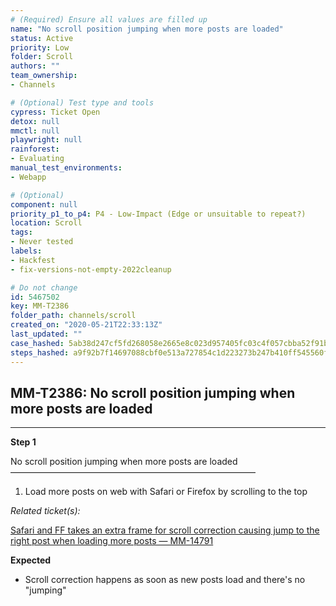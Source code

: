 ```yaml
---
# (Required) Ensure all values are filled up
name: "No scroll position jumping when more posts are loaded"
status: Active
priority: Low
folder: Scroll
authors: ""
team_ownership: 
- Channels

# (Optional) Test type and tools
cypress: Ticket Open
detox: null
mmctl: null
playwright: null
rainforest: 
- Evaluating
manual_test_environments: 
- Webapp

# (Optional)
component: null
priority_p1_to_p4: P4 - Low-Impact (Edge or unsuitable to repeat?)
location: Scroll
tags: 
- Never tested
labels: 
- Hackfest
- fix-versions-not-empty-2022cleanup

# Do not change
id: 5467502
key: MM-T2386
folder_path: channels/scroll
created_on: "2020-05-21T22:33:13Z"
last_updated: ""
case_hashed: 5ab38d247cf5fd268058e2665e8c023d957405fc03c4f057cbba52f91b19df2d1a113370bc612de2993a48acaf1635d5
steps_hashed: a9f92b7f14697088cbf0e513a727854c1d223273b247b410ff545560fee0eb3a712eccf70be2a912ae64661eae6b37b6
---
```


## MM-T2386: No scroll position jumping when more posts are loaded

---

**Step 1**

No scroll position jumping when more posts are loaded\
————————————————————————————

1. Load more posts on web with Safari or Firefox by scrolling to the top

_Related ticket(s):_

[Safari and FF takes an extra frame for scroll correction causing jump to the right post when loading more posts — MM-14791](http://14791)

**Expected**

- Scroll correction happens as soon as new posts load and there's no "jumping"
